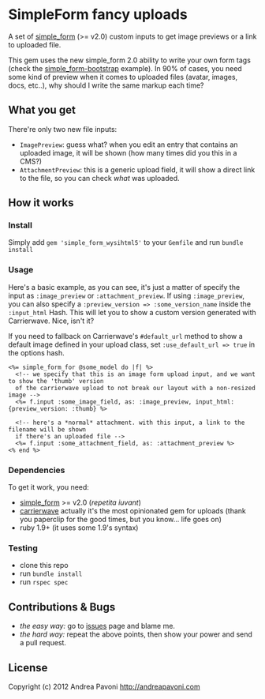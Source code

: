 # SimpleForm fancy uploads

A set of [simple_form](https://github.com/plataformatec/simple_form) (>= v2.0) custom inputs to get image previews or a link to
uploaded file.

This gem uses the new simple_form 2.0 ability to write your own form tags (check the [simple_form-bootstrap](https://github.com/rafaelfranca/simple_form-bootstrap) example). In 90% of cases, you need some kind of preview when it comes to uploaded files (avatar, images, docs, etc..), why should I write the same markup each time?

## What you get

There're only two new file inputs:

* `ImagePreview`: guess what? when you edit an entry that contains an uploaded image, it will be shown (how many times did you this in a CMS?)
* `AttachmentPreview`: this is a generic upload field, it will show a direct link to the file, so you can check *what* was uploaded.

## How it works

### Install

Simply add `gem 'simple_form_wysihtml5'` to your `Gemfile` and run `bundle install`

### Usage

Here's a basic example, as you can see, it's just a matter of specify the input as `:image_preview` or `:attachment_preview`. If using `:image_preview`, you can also specify a `:preview_version => :some_version_name` inside the `:input_html` Hash. This will let you to show a custom version generated with Carrierwave. Nice, isn't it?

If you need to fallback on Carrierwave's `#default_url` method to show a default image defined in your upload class, set `:use_default_url => true` in the options hash.

```
<%= simple_form_for @some_model do |f| %>
  <!-- we specify that this is an image form upload input, and we want to show the 'thumb' version
  of the carrierwave upload to not break our layout with a non-resized image -->
  <%= f.input :some_image_field, as: :image_preview, input_html: {preview_version: :thumb} %>

  <!-- here's a *normal* attachment. with this input, a link to the filename will be shown
  if there's an uploaded file -->
  <%= f.input :some_attachment_field, as: :attachment_preview %>
<% end %>
```

### Dependencies

To get it work, you need:

* [simple_form](https://github.com/plataformatec/simple_form) >= v2.0 (*repetita iuvant*)
* [carrierwave](https://github.com/jnicklas/carrierwave) actually it's the most opinionated gem for uploads (thank you paperclip for the good times, but you know... life goes on)
* ruby 1.9+ (it uses some 1.9's syntax)

### Testing

* clone this repo
* run `bundle install`
* run `rspec spec`

## Contributions & Bugs

* *the easy way:* go to [issues](issues/) page and blame me.
* *the hard way:* repeat the above points, then show your power and send a pull request.

## License
Copyright (c) 2012 Andrea Pavoni http://andreapavoni.com
